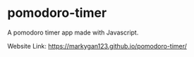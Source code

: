# pomodoro-timer
A pomodoro timer app made with Javascript.

Website Link: https://markygan123.github.io/pomodoro-timer/
